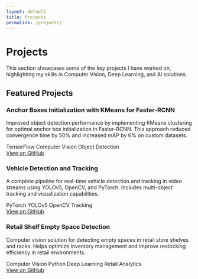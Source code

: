 ```yaml
---
layout: default
title: Projects
permalink: /projects/
---
```


# Projects

This section showcases some of the key projects I have worked on, highlighting my skills in Computer Vision, Deep Learning, and AI solutions.

## Featured Projects

<div class="projects-container">
  <div class="project-card">
    <h3 class="project-title">Anchor Boxes Initialization with KMeans for Faster-RCNN</h3>
    <p class="project-description">Improved object detection performance by implementing KMeans clustering for optimal anchor box initialization in Faster-RCNN. This approach reduced convergence time by 50% and increased mAP by 6% on custom datasets.</p>
    <div class="project-tech">
      <span class="tech-tag">TensorFlow</span>
      <span class="tech-tag">Computer Vision</span>
      <span class="tech-tag">Object Detection</span>
    </div>
    <a href="https://github.com/joydeepmedhi/Anchor-Boxes-with-KMeans" class="project-link" target="_blank">View on GitHub <i class="fas fa-external-link-alt"></i></a>
  </div>
  
  <div class="project-card">
    <h3 class="project-title">Vehicle Detection and Tracking</h3>
    <p class="project-description">A complete pipeline for real-time vehicle detection and tracking in video streams using YOLOv5, OpenCV, and PyTorch. Includes multi-object tracking and visualization capabilities.</p>
    <div class="project-tech">
      <span class="tech-tag">PyTorch</span>
      <span class="tech-tag">YOLOv5</span>
      <span class="tech-tag">OpenCV</span>
      <span class="tech-tag">Tracking</span>
    </div>
    <a href="https://github.com/joydeepmedhi/vehicle_detection_tracking" class="project-link" target="_blank">View on GitHub <i class="fas fa-external-link-alt"></i></a>
  </div>
  
  <div class="project-card">
    <h3 class="project-title">Retail Shelf Empty Space Detection</h3>
    <p class="project-description">Computer vision solution for detecting empty spaces in retail store shelves and racks. Helps optimize inventory management and improve restocking efficiency in retail environments.</p>
    <div class="project-tech">
      <span class="tech-tag">Computer Vision</span>
      <span class="tech-tag">Python</span>
      <span class="tech-tag">Deep Learning</span>
      <span class="tech-tag">Retail Analytics</span>
    </div>
    <a href="https://github.com/joydeepmedhi/bbox_detection" class="project-link" target="_blank">View on GitHub <i class="fas fa-external-link-alt"></i></a>
  </div>
</div>

